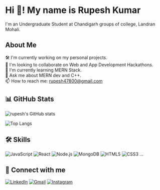 # Hi 👋! My name is Rupesh Kumar

I'm an Undergraduate Student at Chandigarh groups of college, Landran Mohali.

## About Me

🛠️ I'm currently working on my personal projects.  
🤝 I'm looking to collaborate on Web and App Development Hackathons.  
🌱 I'm currently learning MERN Stack.  
💬 Ask me about MERN dev and C++.  
📫 How to reach me: rupesh47800@gmail.com 

## 📊 GitHub Stats

![rupesh's GitHub stats](https://github-readme-stats.vercel.app/api?username=kushagrasrivastava&show_icons=true&theme=radical)

![Top Langs](https://github-readme-stats.vercel.app/api/top-langs/?username=kushagrasrivastava&layout=compact&theme=radical)

## 🛠️ Skills

![JavaScript](https://img.shields.io/badge/-JavaScript-black?style=flat-square&logo=javascript)
![React](https://img.shields.io/badge/-React-black?style=flat-square&logo=react)
![Node.js](https://img.shields.io/badge/-Node.js-black?style=flat-square&logo=node.js)
![MongoDB](https://img.shields.io/badge/-MongoDB-black?style=flat-square&logo=mongodb)
![HTML5](https://img.shields.io/badge/-HTML5-black?style=flat-square&logo=html5)
![CSS3](https://img.shields.io/badge/-CSS3-black?style=flat-square&logo=css3)
...

## 🔗 Connect with me

[![LinkedIn](https://img.shields.io/badge/-LinkedIn-blue?style=flat-square&logo=Linkedin)](https://www.linkedin.com/in/rupesh-kumar-ab639424a)
[![Gmail](https://img.shields.io/badge/-Gmail-D14836?style=flat-square&logo=Gmail&logoColor=white)](mailto:rupesh47800@gmail.com)
[![Instagram](https://img.shields.io/badge/-Instagram-E4405F?style=flat-square&logo=instagram&logoColor=white)](https://instagram.com/ech.oo404/)



